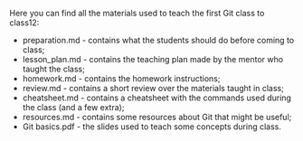 Here you can find all the materials used to teach the first Git class to class12:
 
 - preparation.md - contains what the students should do before coming to class;
 - lesson_plan.md - contains the teaching plan made by the mentor who taught the class;
 - homework.md - contains the homework instructions;
 - review.md - contains a short review over the materials taught in class;
 - cheatsheet.md - contains a cheatsheet with the commands used during the class (and a few extra);
 - resources.md - contains some resources about Git that might be useful;
 - Git basics.pdf - the slides used to teach some concepts during class.